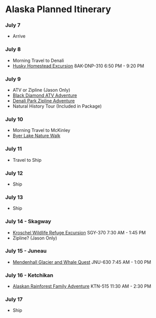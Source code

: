 # Alaska Planned Itinerary

### **July 7**
- Arrive

### **July 8**
- Morning Travel to Denali
- [Husky Homestead Excursion](https://book.princess.com/excursions/ldxDetails.page?tourCode=8AK-DNP-310&portid=DNP&portdate=07082018) 8AK-DNP-310 6:50 PM - 9:20 PM

### **July 9**
- ATV or Zipline (Jason Only)  
- [Black Diamond ATV Adventure](https://book.princess.com/excursions/ldxDetails.page?tourCode=8AK-DNP-500&portid=DNP&portdate=07092018) 
- [Denali Park Zipline Adventure](https://book.princess.com/excursions/ldxDetails.page?tourCode=8AK-DNP-400&portid=DNP&portdate=07092018)  
- Natural History Tour (Included in Package)

### **July 10**
- Morning Travel to McKinley
- [Byer Lake Nature Walk](https://book.princess.com/excursions/ldxDetails.page?tourCode=8AK-TKA-420&portid=TKA&portdate=07102018)  

### **July 11**
- Travel to Ship

### **July 12**
- Ship

### **July 13**
- Ship

### **July 14 - Skagway**
- [Kroschel Wildlife Refuge Excursion](https://book.princess.com/excursions/exDetails.page?tourCode=SGY-370&portid=SGY&portdate=07142018) SGY-370 7:30 AM - 1:45 PM  
- Zipline? (Jason Only)

### **July 15 - Juneau**
- [Mendenhall Glacier and Whale Quest](https://book.princess.com/excursions/exDetails.page?tourCode=JNU-630&portid=JNU&portdate=07152018)  JNU-630 7:45 AM - 1:00 PM

### **July 16 - Ketchikan**
- [Alaskan Rainforest Family Adventure](https://book.princess.com/excursions/exDetails.page?tourCode=KTN-515&portid=KTN&portdate=07162018) KTN-515 11:30 AM - 2:30 PM

### **July 17**
- Ship
